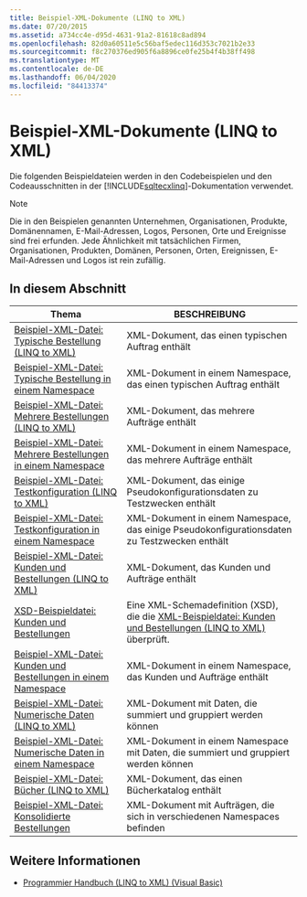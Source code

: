 ```yaml
---
title: Beispiel-XML-Dokumente (LINQ to XML)
ms.date: 07/20/2015
ms.assetid: a734cc4e-d95d-4631-91a2-81618c8ad894
ms.openlocfilehash: 82d0a60511e5c56baf5edec116d353c7021b2e33
ms.sourcegitcommit: f8c270376ed905f6a8896ce0fe25b4f4b38ff498
ms.translationtype: MT
ms.contentlocale: de-DE
ms.lasthandoff: 06/04/2020
ms.locfileid: "84413374"
---
```

# <a name="sample-xml-documents-linq-to-xml"></a>Beispiel-XML-Dokumente (LINQ to XML)
Die folgenden Beispieldateien werden in den Codebeispielen und den Codeausschnitten in der [!INCLUDE[sqltecxlinq](~/includes/sqltecxlinq-md.md)]-Dokumentation verwendet.  
  
> [!NOTE]
> Die in den Beispielen genannten Unternehmen, Organisationen, Produkte, Domänennamen, E-Mail-Adressen, Logos, Personen, Orte und Ereignisse sind frei erfunden. Jede Ähnlichkeit mit tatsächlichen Firmen, Organisationen, Produkten, Domänen, Personen, Orten, Ereignissen, E-Mail-Adressen und Logos ist rein zufällig.  
  
## <a name="in-this-section"></a>In diesem Abschnitt  
  
|Thema|BESCHREIBUNG|  
|-----------|-----------------|  
|[Beispiel-XML-Datei: Typische Bestellung (LINQ to XML)](sample-xml-file-typical-purchase-order-linq-to-xml.md)|XML-Dokument, das einen typischen Auftrag enthält|  
|[Beispiel-XML-Datei: Typische Bestellung in einem Namespace](sample-xml-file-typical-purchase-order-in-a-namespace.md)|XML-Dokument in einem Namespace, das einen typischen Auftrag enthält|  
|[Beispiel-XML-Datei: Mehrere Bestellungen (LINQ to XML)](sample-xml-file-multiple-purchase-orders-linq-to-xml.md)|XML-Dokument, das mehrere Aufträge enthält|  
|[Beispiel-XML-Datei: Mehrere Bestellungen in einem Namespace](sample-xml-file-multiple-purchase-orders-in-a-namespace.md)|XML-Dokument in einem Namespace, das mehrere Aufträge enthält|  
|[Beispiel-XML-Datei: Testkonfiguration (LINQ to XML)](sample-xml-file-test-configuration-linq-to-xml.md)|XML-Dokument, das einige Pseudokonfigurationsdaten zu Testzwecken enthält|  
|[Beispiel-XML-Datei: Testkonfiguration in einem Namespace](sample-xml-file-test-configuration-in-a-namespace.md)|XML-Dokument in einem Namespace, das einige Pseudokonfigurationsdaten zu Testzwecken enthält|  
|[Beispiel-XML-Datei: Kunden und Bestellungen (LINQ to XML)](sample-xml-file-customers-and-orders-linq-to-xml.md)|XML-Dokument, das Kunden und Aufträge enthält|  
|[XSD-Beispieldatei: Kunden und Bestellungen](sample-xsd-file-customers-and-orders.md)|Eine XML-Schemadefinition (XSD), die die [XML-Beispieldatei: Kunden und Bestellungen (LINQ to XML)](sample-xml-file-customers-and-orders-linq-to-xml.md) überprüft.|  
|[Beispiel-XML-Datei: Kunden und Bestellungen in einem Namespace](sample-xml-file-customers-and-orders-in-a-namespace.md)|XML-Dokument in einem Namespace, das Kunden und Aufträge enthält|  
|[Beispiel-XML-Datei: Numerische Daten (LINQ to XML)](sample-xml-file-numerical-data-linq-to-xml.md)|XML-Dokument mit Daten, die summiert und gruppiert werden können|  
|[Beispiel-XML-Datei: Numerische Daten in einem Namespace](sample-xml-file-numerical-data-in-a-namespace.md)|XML-Dokument in einem Namespace mit Daten, die summiert und gruppiert werden können|  
|[Beispiel-XML-Datei: Bücher (LINQ to XML)](sample-xml-file-books-linq-to-xml.md)|XML-Dokument, das einen Bücherkatalog enthält|  
|[Beispiel-XML-Datei: Konsolidierte Bestellungen](sample-xml-file-consolidated-purchase-orders.md)|XML-Dokument mit Aufträgen, die sich in verschiedenen Namespaces befinden|  
  
## <a name="see-also"></a>Weitere Informationen

- [Programmier Handbuch (LINQ to XML) (Visual Basic)](programming-guide-linq-to-xml.md)
